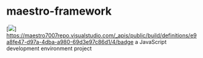 # maestro-framework

[<img src="https://{your-account}.visualstudio.com/_apis/public/build/definitions/{guid}/{id}/badge"/>]
https://maestro7007repo.visualstudio.com/_apis/public/build/definitions/e9a8fe47-d97a-4dba-a980-69d3e97c86d1/4/badge
a JavaScript development environment project
